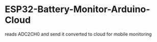 # ESP32-Battery-Monitor-Arduino-Cloud
reads ADC2CH0 and send it converted to cloud for mobile monitoring
